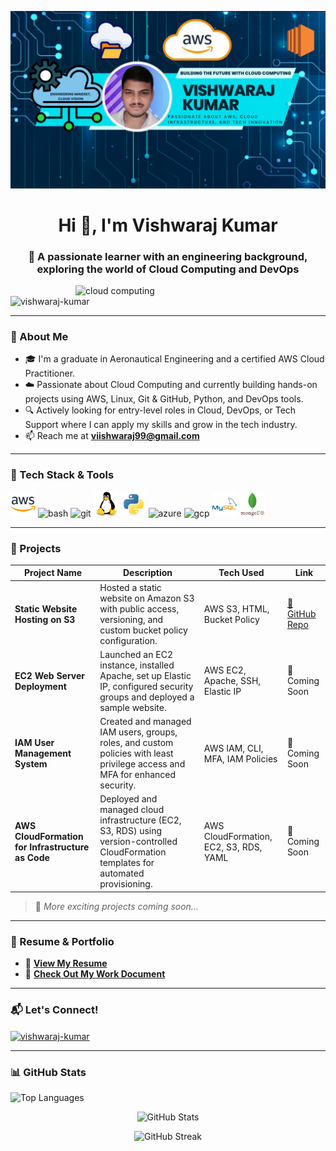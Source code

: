 ![GitHub Banner](https://github.com/vishwaraj-kumar/vishwaraj-kumar/blob/main/GitHub%20Banner.png)

<h1 align="center">Hi 👋, I'm Vishwaraj Kumar</h1>
<h3 align="center">🚀 A passionate learner with an engineering background, exploring the world of Cloud Computing and DevOps</h3>

<img align="right" alt="cloud computing" width="400" src="https://aster.cloud/wp-content/uploads/2022/11/compiling-code.gif">

<p align="left"> 
  <img src="https://komarev.com/ghpvc/?username=vishwaraj-kumar&label=Profile%20views&color=0e75b6&style=flat" alt="vishwaraj-kumar" />
</p>

---

### 🚀 About Me

- 🎓 I'm a graduate in Aeronautical Engineering and a certified AWS Cloud Practitioner.
- ☁️ Passionate about Cloud Computing and currently building hands-on projects using AWS, Linux, Git & GitHub, Python, and DevOps tools.
- 🔍 Actively looking for entry-level roles in Cloud, DevOps, or Tech Support where I can apply my skills and grow in the tech industry.
- 📫 Reach me at **viishwaraj99@gmail.com**

---

### 🧰 Tech Stack & Tools
<p align="left">
  <img src="https://raw.githubusercontent.com/devicons/devicon/master/icons/amazonwebservices/amazonwebservices-original-wordmark.svg" alt="aws" width="40" height="40"/>
  <img src="https://www.vectorlogo.zone/logos/gnu_bash/gnu_bash-icon.svg" alt="bash" width="40" height="40"/>
  <img src="https://www.vectorlogo.zone/logos/git-scm/git-scm-icon.svg" alt="git" width="40" height="40"/>
  <img src="https://raw.githubusercontent.com/devicons/devicon/master/icons/linux/linux-original.svg" alt="linux" width="40" height="40"/>
  <img src="https://raw.githubusercontent.com/devicons/devicon/master/icons/python/python-original.svg" alt="python" width="40" height="40"/>
  <img src="https://www.vectorlogo.zone/logos/microsoft_azure/microsoft_azure-icon.svg" alt="azure" width="40" height="40"/>
  <img src="https://www.vectorlogo.zone/logos/google_cloud/google_cloud-icon.svg" alt="gcp" width="40" height="40"/>
  <img src="https://raw.githubusercontent.com/devicons/devicon/master/icons/mysql/mysql-original-wordmark.svg" alt="mysql" width="40" height="40"/>
  <img src="https://raw.githubusercontent.com/devicons/devicon/master/icons/mongodb/mongodb-original-wordmark.svg" alt="mongodb" width="40" height="40"/>
</p>

---

### 🧠 Projects

| Project Name | Description | Tech Used | Link |
|--------------|-------------|-----------|------|
| **Static Website Hosting on S3** | Hosted a static website on Amazon S3 with public access, versioning, and custom bucket policy configuration. | AWS S3, HTML, Bucket Policy | [🔗 GitHub Repo](https://github.com/vishwaraj-kumar/aws-s3-static-website-hosting) |
| **EC2 Web Server Deployment** | Launched an EC2 instance, installed Apache, set up Elastic IP, configured security groups and deployed a sample website. | AWS EC2, Apache, SSH, Elastic IP | 🚧 Coming Soon |
| **IAM User Management System** | Created and managed IAM users, groups, roles, and custom policies with least privilege access and MFA for enhanced security. | AWS IAM, CLI, MFA, IAM Policies | 🚧 Coming Soon |
| **AWS CloudFormation for Infrastructure as Code** | Deployed and managed cloud infrastructure (EC2, S3, RDS) using version-controlled CloudFormation templates for automated provisioning. | AWS CloudFormation, EC2, S3, RDS, YAML | 🚧 Coming Soon |

> 📌 *More exciting projects coming soon...*

---

### 📄 Resume & Portfolio

- 🔗 [**View My Resume**](https://drive.google.com/file/d/1CJWnYY-ZkDYeyAULhP53-vIkRce7xHg0/view?usp=drive_link)
- 🎯 [**Check Out My Work Document**](https://drive.google.com/drive/folders/1ZKGNHpDg2abriMsUlqO4X9jfoaSDJs7w?usp=drive_link)

---

### 📬 Let's Connect!

<a href="https://linkedin.com/in/vishwaraj-kumar" target="blank">
  <img align="center" src="https://raw.githubusercontent.com/rahuldkjain/github-profile-readme-generator/master/src/images/icons/Social/linked-in-alt.svg" alt="vishwaraj-kumar" height="30" width="40" />
</a>

---

### 📊 GitHub Stats

<p align="left">
  <img src="https://github-readme-stats.vercel.app/api/top-langs?username=vishwaraj-kumar&show_icons=true&locale=en&layout=compact" alt="Top Languages" />
</p>
<p align="center">
  <img src="https://github-readme-stats.vercel.app/api?username=vishwaraj-kumar&show_icons=true&locale=en" alt="GitHub Stats" />
</p>
<p align="center">
  <img src="https://github-readme-streak-stats.herokuapp.com/?user=vishwaraj-kumar" alt="GitHub Streak" />
</p>
